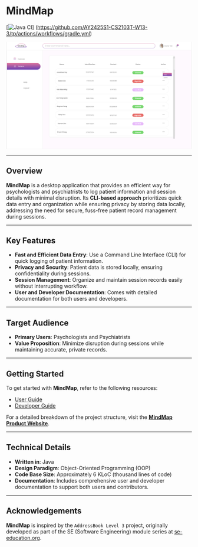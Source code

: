 # **MindMap**

[![Java CI](https://github.com/AY2425S1-CS2103T-W13-3/tp/actions/workflows/gradle.yml/badge.svg?branch=master)]
(https://github.com/AY2425S1-CS2103T-W13-3/tp/actions/workflows/gradle.yml)

![Ui](docs/images/Ui.png)

---

## **Overview**

**MindMap** is a desktop application that provides an efficient way for psychologists and psychiatrists to log patient information and session details with minimal disruption. Its **CLI-based approach** prioritizes quick data entry and organization while ensuring privacy by storing data locally, addressing the need for secure, fuss-free patient record management during sessions.

---

## **Key Features**

- **Fast and Efficient Data Entry**: Use a Command Line Interface (CLI) for quick logging of patient information.
- **Privacy and Security**: Patient data is stored locally, ensuring confidentiality during sessions.
- **Session Management**: Organize and maintain session records easily without interrupting workflow.
- **User and Developer Documentation**: Comes with detailed documentation for both users and developers.

---

## **Target Audience**

- **Primary Users**: Psychologists and Psychiatrists
- **Value Proposition**: Minimize disruption during sessions while maintaining accurate, private records.

---

## **Getting Started**

To get started with **MindMap**, refer to the following resources:

- [User Guide](https://ay2425s1-cs2103t-w13-3.github.io/tp/UserGuide.html)
- [Developer Guide](https://ay2425s1-cs2103t-w13-3.github.io/tp/DeveloperGuide.html)

For a detailed breakdown of the project structure, visit the 
**[MindMap Product Website](https://ay2425s1-cs2103t-w13-3.github.io/tp/)**.

---

## **Technical Details**

- **Written in**: Java
- **Design Paradigm**: Object-Oriented Programming (OOP)
- **Code Base Size**: Approximately 6 KLoC (thousand lines of code)
- **Documentation**: Includes comprehensive user and developer documentation to support both users and contributors.

---

## **Acknowledgements**

**MindMap** is inspired by the `AddressBook Level 3` project, originally developed as part of the SE 
(Software Engineering) module series at [se-education.org](https://se-education.org).
